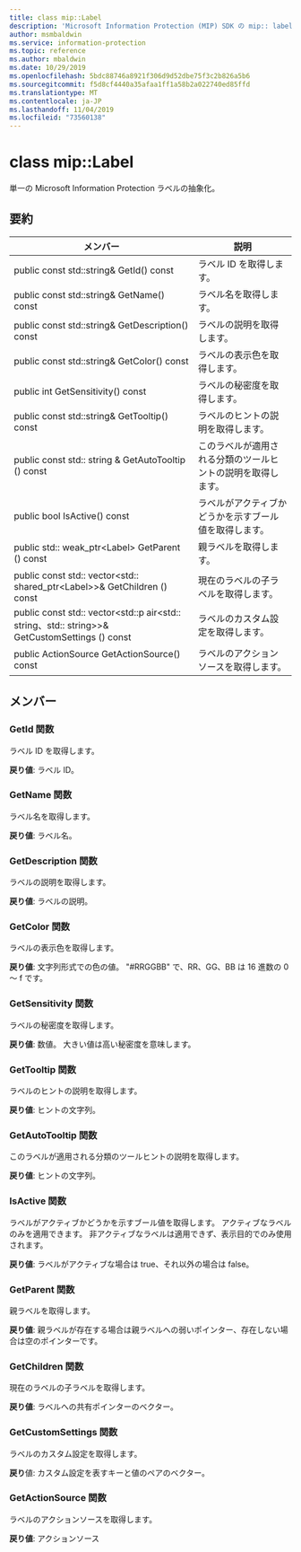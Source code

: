 ```yaml
---
title: class mip::Label
description: 'Microsoft Information Protection (MIP) SDK の mip:: label クラスについて説明します。'
author: msmbaldwin
ms.service: information-protection
ms.topic: reference
ms.author: mbaldwin
ms.date: 10/29/2019
ms.openlocfilehash: 5bdc88746a8921f306d9d52dbe75f3c2b826a5b6
ms.sourcegitcommit: f5d8cf4440a35afaa1ff1a58b2a022740ed85ffd
ms.translationtype: MT
ms.contentlocale: ja-JP
ms.lasthandoff: 11/04/2019
ms.locfileid: "73560138"
---
```

# <a name="class-miplabel"></a>class mip::Label 
単一の Microsoft Information Protection ラベルの抽象化。
  
## <a name="summary"></a>要約
 メンバー                        | 説明                                
--------------------------------|---------------------------------------------
public const std::string& GetId() const  |  ラベル ID を取得します。
public const std::string& GetName() const  |  ラベル名を取得します。
public const std::string& GetDescription() const  |  ラベルの説明を取得します。
public const std::string& GetColor() const  |  ラベルの表示色を取得します。
public int GetSensitivity() const  |  ラベルの秘密度を取得します。
public const std::string& GetTooltip() const  |  ラベルのヒントの説明を取得します。
public const std:: string & GetAutoTooltip () const  |  このラベルが適用される分類のツールヒントの説明を取得します。
public bool IsActive() const  |  ラベルがアクティブかどうかを示すブール値を取得します。
public std:: weak_ptr\<Label\> GetParent () const  |  親ラベルを取得します。
public const std:: vector\<std:: shared_ptr\<Label\>\>& GetChildren () const  |  現在のラベルの子ラベルを取得します。
public const std:: vector\<std::p air\<std:: string、std:: string\>\>& GetCustomSettings () const  |  ラベルのカスタム設定を取得します。
public ActionSource GetActionSource() const  |  ラベルのアクションソースを取得します。
  
## <a name="members"></a>メンバー
  
### <a name="getid-function"></a>GetId 関数
ラベル ID を取得します。

  
**戻り値**: ラベル ID。
  
### <a name="getname-function"></a>GetName 関数
ラベル名を取得します。

  
**戻り値**: ラベル名。
  
### <a name="getdescription-function"></a>GetDescription 関数
ラベルの説明を取得します。

  
**戻り値**: ラベルの説明。
  
### <a name="getcolor-function"></a>GetColor 関数
ラベルの表示色を取得します。

  
**戻り値**: 文字列形式での色の値。 "#RRGGBB" で、RR、GG、BB は 16 進数の 0 ～ f です。
  
### <a name="getsensitivity-function"></a>GetSensitivity 関数
ラベルの秘密度を取得します。

  
**戻り値**: 数値。 大きい値は高い秘密度を意味します。
  
### <a name="gettooltip-function"></a>GetTooltip 関数
ラベルのヒントの説明を取得します。

  
**戻り値**: ヒントの文字列。
  
### <a name="getautotooltip-function"></a>GetAutoTooltip 関数
このラベルが適用される分類のツールヒントの説明を取得します。

  
**戻り値**: ヒントの文字列。
  
### <a name="isactive-function"></a>IsActive 関数
ラベルがアクティブかどうかを示すブール値を取得します。
アクティブなラベルのみを適用できます。 非アクティブなラベルは適用できず、表示目的でのみ使用されます。 

  
**戻り値**: ラベルがアクティブな場合は true、それ以外の場合は false。
  
### <a name="getparent-function"></a>GetParent 関数
親ラベルを取得します。

  
**戻り値**: 親ラベルが存在する場合は親ラベルへの弱いポインター、存在しない場合は空のポインターです。
  
### <a name="getchildren-function"></a>GetChildren 関数
現在のラベルの子ラベルを取得します。

  
**戻り値**: ラベルへの共有ポインターのベクター。
  
### <a name="getcustomsettings-function"></a>GetCustomSettings 関数
ラベルのカスタム設定を取得します。

  
**戻り**値: カスタム設定を表すキーと値のペアのベクター。
  
### <a name="getactionsource-function"></a>GetActionSource 関数
ラベルのアクションソースを取得します。

  
**戻り値**: アクションソース
